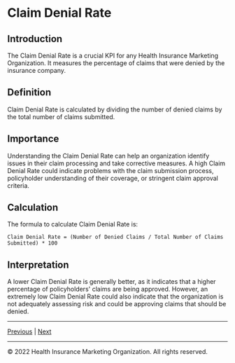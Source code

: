 # Claim Denial Rate

## Introduction

The Claim Denial Rate is a crucial KPI for any Health Insurance Marketing Organization. It measures the percentage of claims that were denied by the insurance company.

## Definition

Claim Denial Rate is calculated by dividing the number of denied claims by the total number of claims submitted.

## Importance

Understanding the Claim Denial Rate can help an organization identify issues in their claim processing and take corrective measures. A high Claim Denial Rate could indicate problems with the claim submission process, policyholder understanding of their coverage, or stringent claim approval criteria.

## Calculation

The formula to calculate Claim Denial Rate is:

```
Claim Denial Rate = (Number of Denied Claims / Total Number of Claims Submitted) * 100
```

## Interpretation

A lower Claim Denial Rate is generally better, as it indicates that a higher percentage of policyholders' claims are being approved. However, an extremely low Claim Denial Rate could also indicate that the organization is not adequately assessing risk and could be approving claims that should be denied.

---

[Previous](./customer_retention_rate.md) | [Next](./operational_efficiency.md)

---

© 2022 Health Insurance Marketing Organization. All rights reserved.